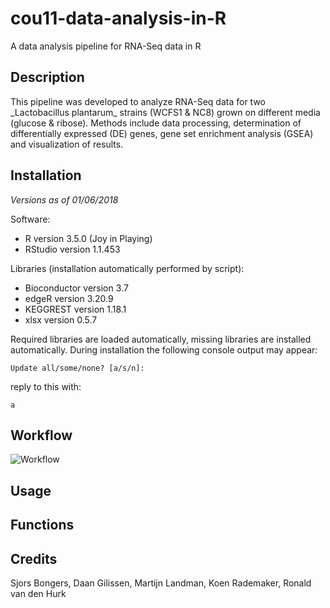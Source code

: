 # cou11-data-analysis-in-R
A data analysis pipeline for RNA-Seq data in R

<h2>Description</h2>
This pipeline was developed to analyze RNA-Seq data for two _Lactobacillus plantarum_ strains (WCFS1 & NC8) grown on different media (glucose & ribose). Methods include data processing, determination of differentially expressed (DE) genes, gene set enrichment analysis (GSEA) and visualization of results.

<h2>Installation</h2>

_Versions as of 01/06/2018_

Software:

* R version 3.5.0 (Joy in Playing)
* RStudio version 1.1.453

Libraries (installation automatically performed by script):

* Bioconductor version 3.7
* edgeR version 3.20.9
* KEGGREST version 1.18.1
* xlsx version 0.5.7

Required libraries are loaded automatically, missing libraries are installed automatically. During installation the following console output may appear:

```Update all/some/none? [a/s/n]:```

reply to this with:

```a```

<h2>Workflow</h2>

![Workflow](https://raw.github.com/kjradem/cou11-data-analysis-in-R/master/Data/Legend.png)

<h2>Usage</h2>

<h2>Functions</h2>

<h2>Credits</h2>

Sjors Bongers, Daan Gilissen, Martijn Landman, Koen Rademaker, Ronald van den Hurk
